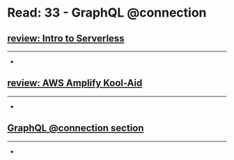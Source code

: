 # Read: 33 - GraphQL @connection

## [review: Intro to Serverless](https://hackernoon.com/what-is-serverless-architecture-what-are-its-pros-and-cons-cc4b804022e9)
****
  * 

## [review: AWS Amplify Kool-Aid](https://aws.amazon.com/amplify/)
****
  * 

## [GraphQL @connection section](https://aws-amplify.github.io/docs/cli-toolchain/graphql#connection)
****
  * 